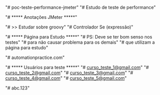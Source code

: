 "# poc-teste-performance-jmeter"
"# Estudo de teste de performance"

"# ***** Anotações JMeter *****"

"# >> Estudar sobre groovy"
"# Controlador Se (expressão)"

"# ***** Página para Estudo *****"
"# PS: Deve se ter bom senso nos testes"
"# para não causar problema para os demais"
"# que utilizam a página para estudo"

"# automationpractice.com"

"# ***** Usuários para teste *****"
"# curso_teste_1@gmail.com"
"# curso_teste_2@gmail.com"
"# curso_teste_3@gmail.com"
"# curso_teste_4@gmail.com"
"# curso_teste_5@gmail.com"

"# abc.123"
